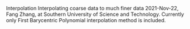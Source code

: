 Interpolation
Interpolating coarse data to much finer data
2021-Nov-22, Fang Zhang, at Southern University of Science and Technology.
Currently only First Barycentric Polynomial interpolation method is included.
